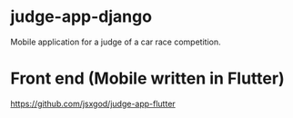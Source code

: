 # judge-app-django
Mobile application for a judge of a car race competition.

# Front end (Mobile written in Flutter)
https://github.com/jsxgod/judge-app-flutter
